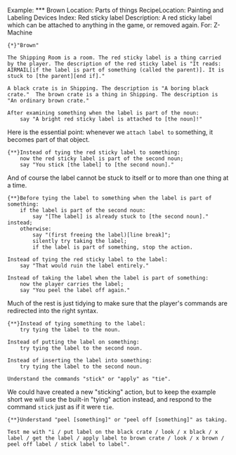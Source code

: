 Example: *** Brown
Location: Parts of things
RecipeLocation: Painting and Labeling Devices
Index: Red sticky label
Description: A red sticky label which can be attached to anything in the game, or removed again.
For: Z-Machine

  

``` inform7
{*}"Brown"

The Shipping Room is a room. The red sticky label is a thing carried by the player. The description of the red sticky label is "It reads: AIRMAIL[if the label is part of something (called the parent)]. It is stuck to [the parent][end if]."

A black crate is in Shipping. The description is "A boring black crate."  The brown crate is a thing in Shipping. The description is "An ordinary brown crate."

After examining something when the label is part of the noun:
	say "A bright red sticky label is attached to [the noun]!"
```

  
Here is the essential point: whenever we ``attach label to`` something, it becomes part of that object.

  

``` inform7
{**}Instead of tying the red sticky label to something:
	now the red sticky label is part of the second noun;
	say "You stick [the label] to [the second noun]."
```

  
And of course the label cannot be stuck to itself or to more than one thing at a time.

  

``` inform7
{**}Before tying the label to something when the label is part of something:
	if the label is part of the second noun:
		say "[The label] is already stuck to [the second noun]." instead;
	otherwise:
		say "(first freeing the label)[line break]";
		silently try taking the label;
		if the label is part of something, stop the action.

Instead of tying the red sticky label to the label:
	say "That would ruin the label entirely."

Instead of taking the label when the label is part of something:
	now the player carries the label;
	say "You peel the label off again."
```

  
Much of the rest is just tidying to make sure that the player's commands are redirected into the right syntax.

  

``` inform7
{**}Instead of tying something to the label:
	try tying the label to the noun.

Instead of putting the label on something:
	try tying the label to the second noun.

Instead of inserting the label into something:
	try tying the label to the second noun.

Understand the commands "stick" or "apply" as "tie".
```

  
We could have created a new "sticking" action, but to keep the example short we will use the built-in "tying" action instead, and respond to the command ``stick`` just as if it were ``tie``.

  

``` inform7
{**}Understand "peel [something]" or "peel off [something]" as taking.

Test me with "i / put label on the black crate / look / x black / x label / get the label / apply label to brown crate / look / x brown / peel off label / stick label to label".
```

